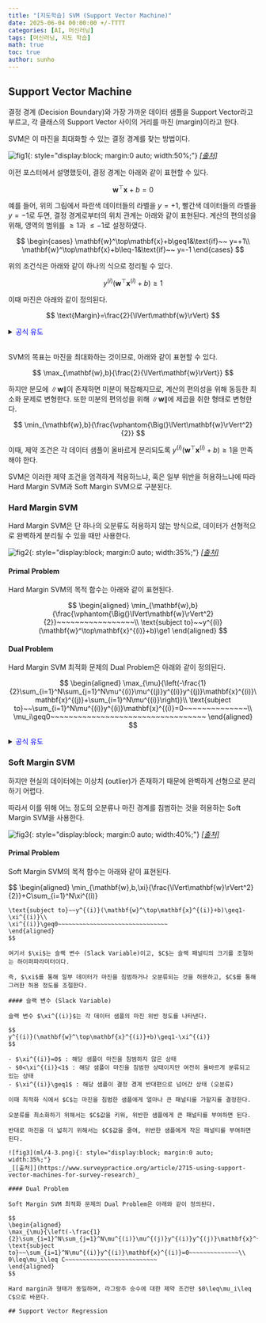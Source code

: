 ```yaml
---
title: "[지도학습] SVM (Support Vector Machine)"
date: 2025-06-04 00:00:00 +/-TTTT
categories: [AI, 머신러닝]
tags: [머신러닝, 지도 학습]
math: true
toc: true
author: sunho
---
```


## Support Vector Machine

결정 경계 (Decision Boundary)와 가장 가까운 데이터 샘플을 Support Vector라고 부르고, 각 클래스의 Support Vector 사이의 거리를 마진 (margin)이라고 한다.

SVM은 이 마진을 최대화할 수 있는 결정 경계를 찾는 방법이다.

![fig1](ml/4-1.png){: style="display:block; margin:0 auto; width:50%;"}
_[[출처]](https://python.plainenglish.io/a-comprehensive-guide-to-support-vector-machine-svm-algorithm-76dbcf18b5ae)_

이전 포스터에서 설명했듯이, 결정 경계는 아래와 같이 표현할 수 있다.

$$
\mathbf{w}^\top\mathbf{x}+b=0
$$

예를 들어, 위의 그림에서 파란색 데이터들의 라벨을 $y=+1$, 빨간색 데이터들의 라벨을 $y=-1$로 두면, 결정 경계로부터의 위치 관계는 아래와 같이 표현된다. 계산의 편의성을 위해, 영역의 범위를 $\geq1$과 $\leq-1$로 설정하였다.

$$
\begin{cases}
\mathbf{w}^\top\mathbf{x}+b\geq1&\text{if}~~ y=+1\\
\mathbf{w}^\top\mathbf{x}+b\leq-1&\text{if}~~ y=-1
\end{cases}
$$

위의 조건식은 아래와 같이 하나의 식으로 정리될 수 있다.

$$
y^{(i)}(\mathbf{w}^\top\mathbf{x}^{(i)}+b)\ge1
$$

이때 마진은 아래와 같이 정의된다.

$$
\text{Margin}=\frac{2}{\lVert\mathbf{w}\rVert}
$$

<details>
<summary><font color='#0000FF'>공식 유도</font></summary>
<div markdown="1">

$$
\begin{aligned}\vphantom{\Big(}
\mathbf{w}^\top\mathbf{x}+b=1\quad\to\quad w_2x_2+w_1x_1+b=1~~~\\
\mathbf{w}^\top\mathbf{x}+b=-1\quad\to\quad w_2x_2+w_1x_1+b=-1
\end{aligned}
$$

두 직선 $w_2x_2+w_1x_1+b-1=0$과 $w_2x_2+w_1x_1+b+1=0$ 사이의 거리 $d$는 아래와 같이 정의된다.

$$
d=\frac{\lvert(b-1)-(b+1)\rvert}{\sqrt{w_2^2+w_1^2}}=\frac{2}{\lVert\mathbf{w}\rVert_2}
$$

---

</div>
</details>
<br>

SVM의 목표는 마진을 최대화하는 것이므로, 아래와 같이 표현할 수 있다.

$$
\max_{\mathbf{w},b}{\frac{2}{\lVert\mathbf{w}\rVert}}
$$

하지만 분모에 $\lVert\mathbf{w}\rVert$이 존재하면 미분이 복잡해지므로,
계산의 편의성을 위해 동등한 최소화 문제로 변형한다. 또한 미분의 편의성을 위해 $\lVert\mathbf{w}\rVert$에 제곱을 취한 형태로 변형한다.

$$
\min_{\mathbf{w},b}{\frac{\vphantom{\Big(}\lVert\mathbf{w}\rVert^2}{2}}
$$

이때, 제약 조건은 각 데이터 샘플이 올바르게 분리되도록 $y^{(i)}(\mathbf{w}^\top\mathbf{x}^{(i)}+b)\ge1$을 만족해야 한다.

SVM은 이러한 제약 조건을 엄격하게 적용하느냐, 혹은 일부 위반을 허용하느냐에 따라
Hard Margin SVM과 Soft Margin SVM으로 구분된다.

### Hard Margin SVM

Hard Margin SVM은 단 하나의 오분류도 허용하지 않는 방식으로, 데이터가 선형적으로 완벽하게 분리될 수 있을 때만 사용한다.

![fig2](ml/4-2.png){: style="display:block; margin:0 auto; width:35%;"}
_[[출처]](https://www.surveypractice.org/article/2715-using-support-vector-machines-for-survey-research)_

#### Primal Problem

Hard Margin SVM의 목적 함수는 아래와 같이 표현된다.

$$
\begin{aligned}
\min_{\mathbf{w},b}{\frac{\vphantom{\Big(}\lVert\mathbf{w}\rVert^2}{2}}~~~~~~~~~~~~~~~~~\\
\text{subject to}~~y^{(i)}(\mathbf{w}^\top\mathbf{x}^{(i)}+b)\ge1
\end{aligned}
$$

#### Dual Problem

Hard Margin SVM 최적화 문제의 Dual Problem은 아래와 같이 정의된다.

$$
\begin{aligned}
\max_{\mu}{\left(-\frac{1}{2}\sum_{i=1}^N\sum_{j=1}^N\mu^{(i)}\mu^{(j)}y^{(i)}y^{(j)}\mathbf{x}^{(i)}\mathbf{x}^{(j)}+\sum_{i=1}^N\mu^{(i)}\right)}\\
\text{subject to}~~\sum_{i=1}^N\mu^{(i)}y^{(i)}\mathbf{x}^{(i)}=0~~~~~~~~~~~~~~\\
\mu_i\geq0~~~~~~~~~~~~~~~~~~~~~~~~~~~~~~~~~~
\end{aligned}
$$

<details>
<summary><font color='#0000FF'>공식 유도</font></summary>
<div markdown="1">

$$
\begin{aligned}
\min_{\mathbf{w},b}{\frac{\vphantom{\Big(}\lVert\mathbf{w}\rVert^2}{2}}~~~~~~~~~~~~~~~~~\\
\text{subject to}~~y^{(i)}(\mathbf{w}^\top\mathbf{x}^{(i)}+b)\ge1
\end{aligned}
$$

---

**1. 라그랑주 함수 정의**

$$
\mathcal{L}(\mathbf{w},b,\mu)=\frac{\lVert\mathbf{w}\rVert^2}{2}+\sum_{i=1}^N\mu^{(i)}\left[1-y^{(i)}(\mathbf{w}^\top\mathbf{x}^{(i)}+b)\right]
~~,~~\mu^{(i)}\geq0
$$

**2. Dual 함수 정의**

$$
\mathcal{D}(\mu)=\inf_{\mathbf{w},b}~\mathcal{L}(\mathbf{w},b,\mu)
$$

**3. Dual 함수 계산**

$$
\nabla_\mathbf{w}\mathcal{L}=\mathbf{w}-\sum_{i=1}^N\mu^{(i)}y^{(i)}\mathbf{x}^{(i)}=0~~\to~~\mathbf{w}=\sum_{i=1}^N\mu^{(i)}y^{(i)}\mathbf{x}^{(i)}
$$

$$
\nabla_b\mathcal{L}=-\sum_{i=1}^N\mu_iy_i=0~~\to~~\sum_{i=1}^N\mu_iy_i=0
$$

이를 $\mathcal{L}$에 대입하면, 아래와 같은 식을 얻을 수 있다.

$$
\mathcal{D}(\mu)=-\frac{\lVert\mathbf{w}\rVert^2}{2}+\sum_{i=1}^N\mu^{(i)}=
-\frac{1}{2}\sum_{i=1}^N\sum_{j=1}^N\mu^{(i)}\mu^{(j)}y^{(i)}y^{(j)}{\mathbf{x}^{(i)}}^\top\mathbf{x}^{(j)}+\sum_{i=1}^N\mu^{(i)}
$$

**4. Dual Problem 정의**

$$
\begin{aligned}
\max_{\mu}{\left(-\frac{1}{2}\sum_{i=1}^N\sum_{j=1}^N\mu^{(i)}\mu^{(j)}y^{(i)}y^{(j)}\mathbf{x}^{(i)}\mathbf{x}^{(j)}+\sum_{i=1}^N\mu^{(i)}\right)}\\
\text{subject to}~~\sum_{i=1}^N\mu^{(i)}y^{(i)}\mathbf{x}^{(i)}=0~~~~~~~~~~~~~~\\
\mu_i\geq0~~~~~~~~~~~~~~~~~~~~~~~~~~~~~~~~~~
\end{aligned}
$$

---

</div>
</details>

### Soft Margin SVM

하지만 현실의 데이터에는 이상치 (outlier)가 존재하기 때문에 완벽하게 선형으로 분리하기 어렵다.

따라서 이를 위해 어느 정도의 오분류나 마진 경계를 침범하는 것을 허용하는 Soft Margin SVM을 사용한다.

![fig3](ml/4-4.png){: style="display:block; margin:0 auto; width:40%;"}
_[[출처]](https://towardsdatascience.com/support-vector-machine-with-scikit-learn-a-friendly-introduction-a2969f2ff00d/)_

#### Primal Problem

Soft Margin SVM의 목적 함수는 아래와 같이 표현된다.

$$
\begin{aligned}
\min_{\mathbf{w},b,\xi}{\frac{\lVert\mathbf{w}\rVert^2}{2}}+C\sum_{i=1}^N\xi^{(i)}
~~~~~~~~~~~\\
\text{subject to}~~y^{(i)}(\mathbf{w}^\top\mathbf{x}^{(i)}+b)\geq1-\xi^{(i)}\\
\xi^{(i)}\geq0~~~~~~~~~~~~~~~~~~~~~~~~~~~~~~~
\end{aligned}
$$

여기서 $\xi$는 슬랙 변수 (Slack Variable)이고, $C$는 슬랙 패널티의 크기를 조절하는 하이퍼파라미터이다.

즉, $\xi$를 통해 일부 데이터가 마진을 침범하거나 오분류되는 것을 허용하고, $C$를 통해 그러한 허용 정도를 조절한다.

#### 슬랙 변수 (Slack Variable)

슬랙 변수 $\xi^{(i)}$는 각 데이터 샘플의 마진 위반 정도를 나타낸다.

$$
y^{(i)}(\mathbf{w}^\top\mathbf{x}^{(i)}+b)\geq1-\xi^{(i)}
$$

- $\xi^{(i)}=0$ : 해당 샘플이 마진을 침범하지 않은 상태
- $0<\xi^{(i)}<1$ : 해당 샘플이 마진을 침범한 상태이지만 여전히 올바르게 분류되고 있는 상태
- $\xi^{(i)}\geq1$ : 해당 샘플이 결정 경계 반대편으로 넘어간 상태 (오분류)

이때 최적화 식에서 $C$는 마진을 침범한 샘플에게 얼마나 큰 패널티를 가할지를 결정한다.

오분류를 최소화하기 위해서는 $C$값을 키워, 위반한 샘플에게 큰 패널티를 부여하면 된다.

반대로 마진을 더 넓히기 위해서는 $C$값을 줄여, 위반한 샘플에게 작은 패널티를 부여하면 된다.

![fig3](ml/4-3.png){: style="display:block; margin:0 auto; width:35%;"}
_[[출처]](https://www.surveypractice.org/article/2715-using-support-vector-machines-for-survey-research)_

#### Dual Problem

Soft Margin SVM 최적화 문제의 Dual Problem은 아래와 같이 정의된다.

$$
\begin{aligned}
\max_{\mu}{\left(-\frac{1}{2}\sum_{i=1}^N\sum_{j=1}^N\mu^{(i)}\mu^{(j)}y^{(i)}y^{(j)}\mathbf{x}^{(i)}\mathbf{x}^{(j)}+\sum_{i=1}^N\mu^{(i)}\right)}\\
\text{subject to}~~\sum_{i=1}^N\mu^{(i)}y^{(i)}\mathbf{x}^{(i)}=0~~~~~~~~~~~~~~\\
0\leq\mu_i\leq C~~~~~~~~~~~~~~~~~~~~~~~~~~
\end{aligned}
$$

Hard margin과 형태가 동일하며, 라그랑주 승수에 대한 제약 조건만 $0\leq\mu_i\leq C$으로 바뀐다.

## Support Vector Regression

